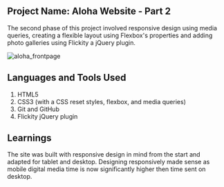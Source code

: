 
## Project Name: Aloha Website - Part 2

The second phase of this project involved responsive design using media queries, creating a flexible layout using Flexbox's properties and adding photo galleries using Flickity a jQuery plugin.

![aloha_frontpage](https://cloud.githubusercontent.com/assets/22157084/20609936/8766bb38-b247-11e6-9cd4-0a446c254796.png)

## Languages and Tools Used
1. HTML5
2. CSS3 (with a CSS reset styles, flexbox, and media queries)
3. Git and GitHub
4. Flickity jQuery plugin

## Learnings
The site was built with responsive design in mind from the start and adapted for tablet and desktop. Designing responsively made sense as mobile digital media time is now significantly higher then time sent on desktop.

